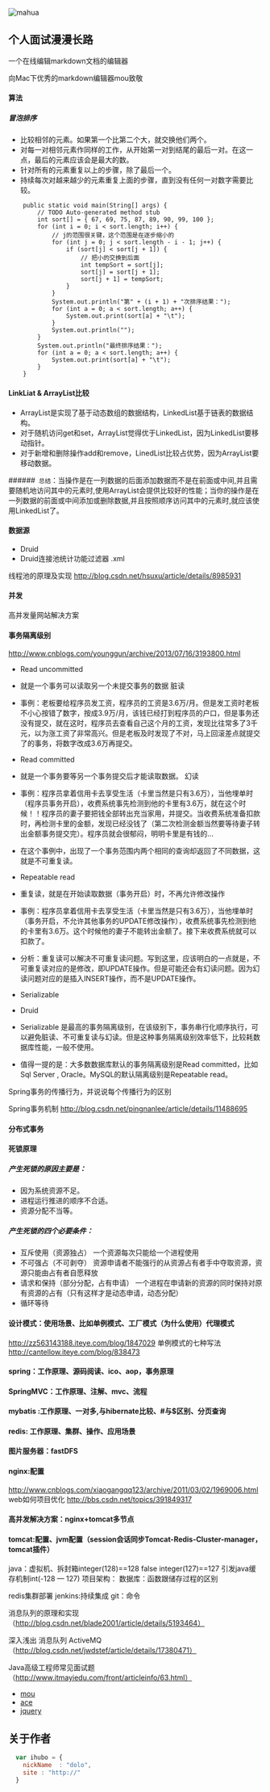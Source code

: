 ![mahua](mahua-logo.jpg)
## 个人面试漫漫长路
一个在线编辑markdown文档的编辑器

向Mac下优秀的markdown编辑器mou致敬

#### 算法
##### 冒泡排序
* 比较相邻的元素。如果第一个比第二个大，就交换他们两个。
* 对每一对相邻元素作同样的工作，从开始第一对到结尾的最后一对。在这一点，最后的元素应该会是最大的数。
* 针对所有的元素重复以上的步骤，除了最后一个。
* 持续每次对越来越少的元素重复上面的步骤，直到没有任何一对数字需要比较。
```
	public static void main(String[] args) {
		// TODO Auto-generated method stub
		int sort[] = { 67, 69, 75, 87, 89, 90, 99, 100 };
		for (int i = 0; i < sort.length; i++) {
			// j的范围很关键，这个范围是在逐步缩小的
			for (int j = 0; j < sort.length - i - 1; j++) {
				if (sort[j] < sort[j + 1]) {
					// 把小的交换到后面
					int tempSort = sort[j];
					sort[j] = sort[j + 1];
					sort[j + 1] = tempSort;
				}
			}
			System.out.println("第" + (i + 1) + "次排序结果：");
			for (int a = 0; a < sort.length; a++) {
				System.out.print(sort[a] + "\t");
			}
			System.out.println("");
		}
		System.out.println("最终排序结果：");
		for (int a = 0; a < sort.length; a++) {
			System.out.print(sort[a] + "\t");
		}
	}

```


#### LinkLiat & ArrayList比较
* ArrayList是实现了基于动态数组的数据结构，LinkedList基于链表的数据结构。 
* 对于随机访问get和set，ArrayList觉得优于LinkedList，因为LinkedList要移动指针。 
* 对于新增和删除操作add和remove，LinedList比较占优势，因为ArrayList要移动数据。 
 
######` 总结`：当操作是在一列数据的后面添加数据而不是在前面或中间,并且需要随机地访问其中的元素时,使用ArrayList会提供比较好的性能；当你的操作是在一列数据的前面或中间添加或删除数据,并且按照顺序访问其中的元素时,就应该使用LinkedList了。

#### 数据源 
* Druid
* Druid连接池统计功能过滤器 .xml

线程池的原理及实现
http://blog.csdn.net/hsuxu/article/details/8985931

#### 并发
高并发量网站解决方案

#### 事务隔离级别
http://www.cnblogs.com/younggun/archive/2013/07/16/3193800.html
* Read uncommitted
 * 就是一个事务可以读取另一个未提交事务的数据   脏读
 * 事例：老板要给程序员发工资，程序员的工资是3.6万/月。但是发工资时老板不小心按错了数字，按成3.9万/月，该钱已经打到程序员的户口，但是事务还没有提交，就在这时，程序员去查看自己这个月的工资，发现比往常多了3千元，以为涨工资了非常高兴。但是老板及时发现了不对，马上回滚差点就提交了的事务，将数字改成3.6万再提交。

* Read committed
 * 就是一个事务要等另一个事务提交后才能读取数据。 幻读
 * 事例：程序员拿着信用卡去享受生活（卡里当然是只有3.6万），当他埋单时（程序员事务开启），收费系统事先检测到他的卡里有3.6万，就在这个时候！！程序员的妻子要把钱全部转出充当家用，并提交。当收费系统准备扣款时，再检测卡里的金额，发现已经没钱了（第二次检测金额当然要等待妻子转出金额事务提交完）。程序员就会很郁闷，明明卡里是有钱的…
 * 在这个事例中，出现了一个事务范围内两个相同的查询却返回了不同数据，这就是不可重复读。

* Repeatable read
 * 重复读，就是在开始读取数据（事务开启）时，不再允许修改操作
 * 事例：程序员拿着信用卡去享受生活（卡里当然是只有3.6万），当他埋单时（事务开启，不允许其他事务的UPDATE修改操作），收费系统事先检测到他的卡里有3.6万。这个时候他的妻子不能转出金额了。接下来收费系统就可以扣款了。
 * 分析：重复读可以解决不可重复读问题。写到这里，应该明白的一点就是，不可重复读对应的是修改，即UPDATE操作。但是可能还会有幻读问题。因为幻读问题对应的是插入INSERT操作，而不是UPDATE操作。

* Serializable
 * Druid
 * Serializable 是最高的事务隔离级别，在该级别下，事务串行化顺序执行，可以避免脏读、不可重复读与幻读。但是这种事务隔离级别效率低下，比较耗数据库性能，一般不使用。
* 值得一提的是：大多数数据库默认的事务隔离级别是Read committed，比如Sql Server , Oracle。MySQL的默认隔离级别是Repeatable read。

Spring事务的传播行为，并说说每个传播行为的区别

Spring事务机制
http://blog.csdn.net/pingnanlee/article/details/11488695
#### 分布式事务

#### 死锁原理
##### 产生死锁的原因主要是：
* 因为系统资源不足。
* 进程运行推进的顺序不合适。
* 资源分配不当等。
##### 产生死锁的四个必要条件：　　
* 互斥使用（资源独占）    一个资源每次只能给一个进程使用
* 不可强占（不可剥夺）    资源申请者不能强行的从资源占有者手中夺取资源，资源只能由占有者自愿释放
* 请求和保持（部分分配，占有申请）   一个进程在申请新的资源的同时保持对原有资源的占有（只有这样才是动态申请，动态分配）
* 循环等待 

#### 设计模式：使用场景、比如单例模式、工厂模式（为什么使用）代理模式
http://zz563143188.iteye.com/blog/1847029
单例模式的七种写法
http://cantellow.iteye.com/blog/838473

#### spring：工作原理、源码阅读、ico、aop，事务原理
#### SpringMVC：工作原理、注解、mvc、流程
#### mybatis :工作原理、一对多,与hibernate比较、#与$区别、分页查询
#### redis: 工作原理、集群、操作、应用场景

#### 图片服务器：fastDFS
#### nginx:配置
http://www.cnblogs.com/xiaogangqq123/archive/2011/03/02/1969006.html
web如何项目优化
http://bbs.csdn.net/topics/391849317
#### 高并发解决方案：nginx+tomcat多节点
#### tomcat:配置、jvm配置（session会话同步Tomcat-Redis-Cluster-manager，tomcat插件）

java：虚拟机、拆封箱integer(128)==128 false integer(127)==127 引发java缓存机制int(-128 — 127)
项目架构：
数据库：函数跟储存过程的区别


redis集群部署
jenkins:持续集成
git：命令

消息队列的原理和实现（http://blog.csdn.net/blade2001/article/details/5193464）

深入浅出 消息队列 ActiveMQ（http://blog.csdn.net/jwdstef/article/details/17380471）


Java高级工程师常见面试题（http://www.itmayiedu.com/front/articleinfo/63.html）


* [mou](http://mouapp.com/) 
* [ace](http://ace.ajax.org/)
* [jquery](http://jquery.com)

## 关于作者

```javascript
  var ihubo = {
    nickName  : "dolo",
    site : "http://"
  }
```
